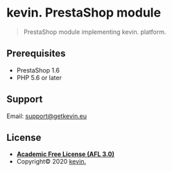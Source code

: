 # kevin. PrestaShop module

> PrestaShop module implementing kevin. platform.

## Prerequisites

- PrestaShop 1.6
- PHP 5.6 or later

## Support

Email: support@getkevin.eu

## License

- **[Academic Free License (AFL 3.0)](http://opensource.org/licenses/afl-3.0.php)**
- Copyright© 2020 <a href="https://www.getkevin.eu/" target="_blank">kevin.</a>
